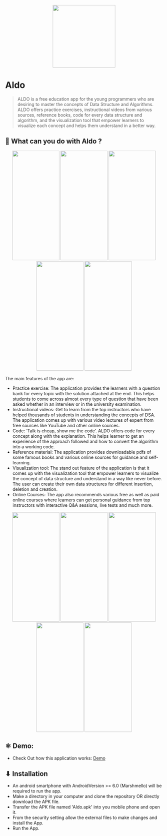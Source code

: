 
<p align="center">
  <img height=200px src="https://user-images.githubusercontent.com/72121163/143727690-994aafa5-4d84-47cc-94a3-953877826f90.png" />
<p/>

# Aldo
> ALDO is a free education app for the young programmers who are desiring to master the concepts of Data Structure and Algorithms. ALDO offers practice exercises, instructional videos from various sources, reference books, code for every data structure and algorithm, and the visualization tool that empower learners to visualize each concept and helps them understand in a better way.

## 🤔 What can you do with Aldo ?

<p align="center">
  <img width="150" height="350" src="https://user-images.githubusercontent.com/72121163/143728945-4bbf3c34-8b6d-4b10-9fa4-50f8d0cb0e84.jpg">
  <img width="150" height="350" src="https://user-images.githubusercontent.com/72121163/143728943-d34a653a-37df-4e45-97a7-ccea4f54d8fa.jpg">  
  <img width="150" height="350" src="https://user-images.githubusercontent.com/72121163/143728863-7519bac6-afc1-4a1e-a0a7-ef8b4bc50ba6.jpg">
  <img width="150" height="350" src="https://user-images.githubusercontent.com/72121163/143729194-011d4662-d641-4556-9461-d2938f960e5a.jpg">
  <img width="150" height="350" src="https://user-images.githubusercontent.com/72121163/143729113-66f14979-a0e5-4286-99da-93aec94398f0.jpg">  
</p>

The main features of the app are:
- Practice exercise: The application provides the learners with a question bank for every topic with the solution attached at the end. This helps students to come across almost every type of question that have been asked whether in an interview or in the university examination.
- Instructional videos: Get to learn from the top instructors who have helped thousands of students in understanding the concepts of DSA. The application comes up with various video lectures of expert from free sources like YouTube and other online sources.
- Code: ‘Talk is cheap, show me the code’. ALDO offers code for every concept along with the explanation. This helps learner to get an experience of the approach followed and how to convert the algorithm into a working code.
- Reference material: The application provides downloadable pdfs of some famous books and various online sources for guidance and self-learning.
- Visualization tool: The stand out feature of the application is that it comes up with the visualization tool that empower learners to visualize the concept of data structure and understand in a way like never before. The user can create their own data structures for different insertion, deletion and creation.
- Online Courses: The app also recommends various free as well as paid online courses where learners can get personal guidance from top instructors with interactive Q&A sessions, live tests and much more.


<p align="center">
  <img width="150" height="350" src="https://user-images.githubusercontent.com/72121163/143729519-3f8fbf61-b1ef-436f-8d65-d6d0cf30f9a4.jpg">
  <img width="150" height="350" src="https://user-images.githubusercontent.com/72121163/143729328-36bd63d1-2f68-4c53-b424-d58732677853.jpg">  
  <img width="150" height="350" src="https://user-images.githubusercontent.com/72121163/143729327-e35302ef-de55-4712-acc2-4d65871d4bb4.jpg">
  <img width="150" height="350" src="https://user-images.githubusercontent.com/72121163/143729316-78668133-b1de-4915-9aca-0f8a186adc6c.jpg">
  <img width="150" height="350" src="https://user-images.githubusercontent.com/72121163/143729313-477ea87d-7ad6-43fc-899d-3322a2e5ea37.jpg">  
</p>

## ⚛ Demo:
- Check Out how this application works:
<a href="https://drive.google.com/file/d/11jKmEbJ7UJIntu__riTK-Evfxfu-dCdf/view?usp=sharing">Demo</a>

## ⬇ Installation

- An android smartphone with AndroidVersion >= 6.0 (Marshmello) will be required to run the app.
- Make a directory in your computer and clone the repository OR directly download the APK file.
- Transfer the APK file named 'Aldo.apk' into you mobile phone and open it.
- From the security setting allow the external files to make changes and install the App.
- Run the App.

